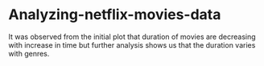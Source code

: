 # Analyzing-netflix-movies-data
It was observed from the initial plot that duration of movies are decreasing with increase in time but further analysis shows us that the duration varies with genres.
